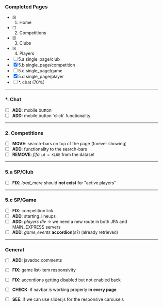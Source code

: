 ### Completed Pages
- [x] 1. Home
- [ ] 2. Competitions
- [x] 3. Clubs
- [x] 4. Players
- [ ] 5.a single_page/club
- [x] 5.b single_page/competition
- [ ] 5.c single_page/game
- [x] 5.d single_page/player
- [ ] \*. chat (70%)

---
### \*. Chat
- [ ] **ADD**: mobile button 
- [ ] **ADD**: mobile button 'click' functionality

---
### 2. Competitions
- [ ] **MOVE**: search-bars on top of the page (forever showing)
- [ ] **ADD**: functionality to the search-bars
- [ ] **REMOVE**: *fifa* `id = KLUB` from the dataset

---
### 5.a SP/Club
- [ ] **FIX**: *load_more* should **not exist** for "active players"

---
### 5.c SP/Game
- [ ] **FIX**: competition link
- [ ] **ADD**: starting_lineups
- [ ] **ADD**: *players div* $\rightarrow$ we need a new route in both JPA and MAIN_EXPRESS servers
- [ ] **ADD**: *game_events* **accordion**(s?) (already retrieved)

---
### General  
- [ ] **ADD**: javadoc comments
- [ ] **FIX**: game list-item responsivity 
- [ ] **FIX**: accordions getting disabled but not enabled back
- [ ] **CHECK**: if navbar is working properly **in every page** 
- [ ] **SEE**: if we can use slider.js for the responsive carousels

